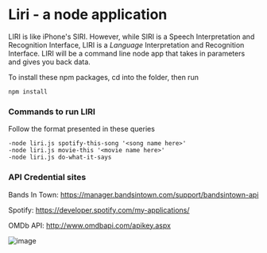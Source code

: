 # Liri - a node application

LIRI is like iPhone's SIRI. However, while SIRI is a Speech Interpretation and Recognition Interface, LIRI is a _Language_ Interpretation and Recognition Interface. LIRI will be a command line node app that takes in parameters and gives you back data.

To install these npm packages, cd into the folder, then run 

```
npm install 
```

### Commands to run LIRI

Follow the format presented in these queries
```
-node liri.js spotify-this-song '<song name here>'
-node liri.js movie-this '<movie name here>'
-node liri.js do-what-it-says 
```


### API Credential sites

Bands In Town: https://manager.bandsintown.com/support/bandsintown-api

Spotify: https://developer.spotify.com/my-applications/

OMDb API: http://www.omdbapi.com/apikey.aspx


![image](https://gfycat.com/ajarbountifulindianringneckparakeet)
